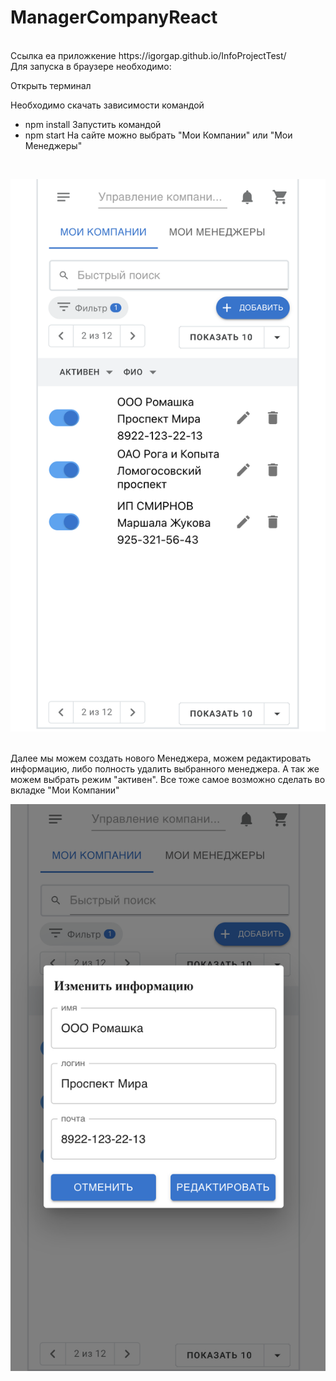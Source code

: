 # ManagerCompanyReact

<br>
Ссылка еа приложкение https://igorgap.github.io/InfoProjectTest/
<br>
Для запуска в браузере необходимо:

Открыть терминал

Необходимо скачать зависимости командой
- npm install
Запустить командой 
- npm start
На сайте можно выбрать "Мои Компании" или  "Мои Менеджеры"
<br>
</p>
<img width="740" alt="mainPage" src="./readme-img/1e.PNG">
<p>
<br>
Далее мы можем создать нового Менеджера, можем редактировать информацию, либо полность удалить выбранного менеджера. А так же можем выбрать режим "активен". Все тоже самое возможно сделать во вкладке "Мои Компании" 
</p>
<img width="740" alt="mainPage" src="./readme-img/2e.PNG">
<p>
